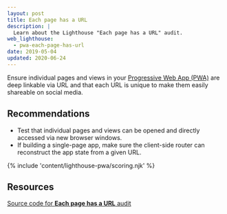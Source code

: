 ```yaml
---
layout: post
title: Each page has a URL
description: |
  Learn about the Lighthouse "Each page has a URL" audit.
web_lighthouse:
  - pwa-each-page-has-url
date: 2019-05-04
updated: 2020-06-24
---
```


Ensure individual pages and views in your
[Progressive Web App (PWA)](/discover-installable)
are deep linkable via URL and that each URL is unique
to make them easily shareable on social media.

## Recommendations

- Test that individual pages and views can be opened and
  directly accessed via new browser windows.
- If building a single-page app,
  make sure the client-side router can reconstruct the app state from a given URL.

{% include 'content/lighthouse-pwa/scoring.njk' %}

## Resources

[Source code for **Each page has a URL** audit](https://github.com/GoogleChrome/lighthouse/blob/master/lighthouse-core/audits/manual/pwa-each-page-has-url.js)
